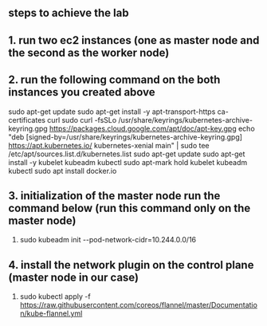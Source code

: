 ## steps to achieve the lab

## 1. run two ec2 instances (one as master node and the second as the worker node)

## 2. run the following command on the both instances you created above

sudo apt-get update
sudo apt-get install -y apt-transport-https ca-certificates curl
sudo curl -fsSLo /usr/share/keyrings/kubernetes-archive-keyring.gpg https://packages.cloud.google.com/apt/doc/apt-key.gpg
echo "deb [signed-by=/usr/share/keyrings/kubernetes-archive-keyring.gpg] https://apt.kubernetes.io/ kubernetes-xenial main" | sudo tee /etc/apt/sources.list.d/kubernetes.list
sudo apt-get update
sudo apt-get install -y kubelet kubeadm kubectl
sudo apt-mark hold kubelet kubeadm kubectl
sudo apt install docker.io

## 3. initialization of the master node run the command below (run this command only on the master node)

1. sudo kubeadm init --pod-network-cidr=10.244.0.0/16

## 4. install the network plugin on the control plane (master node in our case)

1. sudo kubectl apply -f https://raw.githubusercontent.com/coreos/flannel/master/Documentation/kube-flannel.yml
